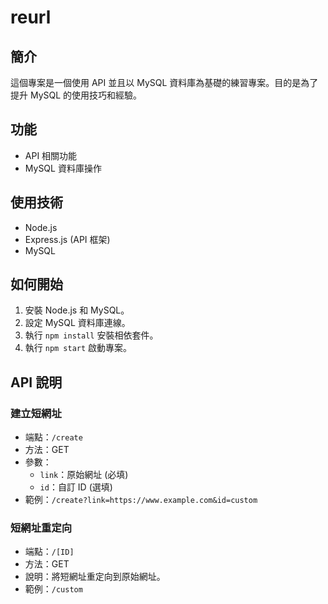 # reurl

## 簡介

這個專案是一個使用 API 並且以 MySQL 資料庫為基礎的練習專案。目的是為了提升 MySQL 的使用技巧和經驗。

## 功能

*   API 相關功能
*   MySQL 資料庫操作

## 使用技術

*   Node.js
*   Express.js (API 框架)
*   MySQL

## 如何開始

1.  安裝 Node.js 和 MySQL。
2.  設定 MySQL 資料庫連線。
3.  執行 `npm install` 安裝相依套件。
4.  執行 `npm start` 啟動專案。

## API 說明

### 建立短網址

*   端點：`/create`
*   方法：GET
*   參數：
    *   `link`：原始網址 (必填)
    *   `id`：自訂 ID (選填)
*   範例：`/create?link=https://www.example.com&id=custom`

### 短網址重定向

*   端點：`/[ID]`
*   方法：GET
*   說明：將短網址重定向到原始網址。
*   範例：`/custom`
